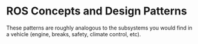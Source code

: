 ROS Concepts and Design Patterns
================================

These patterns are roughly analogous to the subsystems you would find in a
vehicle (engine, breaks, safety, climate control, etc).

